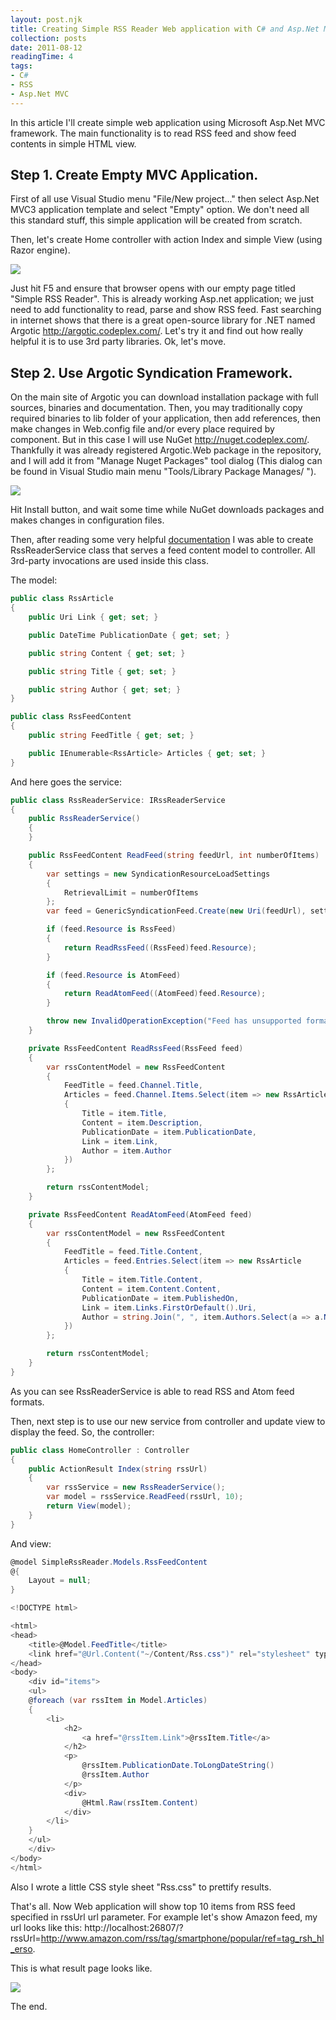 ```yaml
---
layout: post.njk
title: Creating Simple RSS Reader Web application with C# and Asp.Net MVC.
collection: posts
date: 2011-08-12
readingTime: 4
tags: 
- C#
- RSS
- Asp.Net MVC
---
```

In this article I'll create simple web application using Microsoft Asp.Net MVC framework. The main functionality is to read RSS feed and show feed contents in simple HTML view.<!--cut-->

## Step 1. Create Empty MVC Application.

First of all use Visual Studio menu "File/New project..." then select Asp.Net MVC3 application template and select "Empty" option. We don't need all this standard stuff, this simple application will be created from scratch.

Then, let's create Home controller with action Index and simple View (using Razor engine).

![](3_2.png)

Just hit F5 and ensure that browser opens with our empty page titled "Simple RSS Reader". This is already working Asp.net application; we just need to add functionality to read, parse and show RSS feed. Fast searching in internet shows that there is a great open-source library for .NET named Argotic http://argotic.codeplex.com/. Let's try it and find out how really helpful it is to use 3rd party libraries. Ok, let's move.

## Step 2. Use Argotic Syndication Framework.

On the main site of Argotic you can download installation package with full sources, binaries and documentation. Then, you may traditionally copy required binaries to lib folder of your application, then add references, then make changes in Web.config file and/or every place required by component. But in this case I will use NuGet http://nuget.codeplex.com/. Thankfully it was already registered Argotic.Web package in the repository, and I will add it from "Manage Nuget Packages" tool dialog (This dialog can be found in Visual Studio main menu "Tools/Library Package Manages/ ").

![](5_2.png)

Hit Install button, and wait some time while NuGet downloads packages and makes changes in configuration files.

Then, after reading some very helpful [documentation](http://argotic.codeplex.com/wikipage?title=Consuming%20an%20Atom%20feed%20or%20Atom%20entry%20document) I was able to create RssReaderService class that serves a feed content model to controller. All 3rd-party invocations are used inside this class.

The model:

``` csharp
public class RssArticle
{
	public Uri Link { get; set; }

	public DateTime PublicationDate { get; set; }

	public string Content { get; set; }

	public string Title { get; set; }

	public string Author { get; set; }
}

public class RssFeedContent
{
	public string FeedTitle { get; set; }

	public IEnumerable<RssArticle> Articles { get; set; }
}
```

And here goes the service:

``` csharp
public class RssReaderService: IRssReaderService
{
	public RssReaderService()
	{
	}

	public RssFeedContent ReadFeed(string feedUrl, int numberOfItems)
	{
		var settings = new SyndicationResourceLoadSettings
		{
			RetrievalLimit = numberOfItems
		};
		var feed = GenericSyndicationFeed.Create(new Uri(feedUrl), settings);

		if (feed.Resource is RssFeed)
		{
			return ReadRssFeed((RssFeed)feed.Resource);
		}

		if (feed.Resource is AtomFeed)
		{
			return ReadAtomFeed((AtomFeed)feed.Resource);
		}

		throw new InvalidOperationException("Feed has unsupported format");
	}

	private RssFeedContent ReadRssFeed(RssFeed feed)
	{
		var rssContentModel = new RssFeedContent
		{
			FeedTitle = feed.Channel.Title,
			Articles = feed.Channel.Items.Select(item => new RssArticle
			{
				Title = item.Title,
				Content = item.Description,
				PublicationDate = item.PublicationDate,
				Link = item.Link,
				Author = item.Author
			})
		};

		return rssContentModel;
	}

	private RssFeedContent ReadAtomFeed(AtomFeed feed)
	{
		var rssContentModel = new RssFeedContent
		{
			FeedTitle = feed.Title.Content,
			Articles = feed.Entries.Select(item => new RssArticle
			{
				Title = item.Title.Content,
				Content = item.Content.Content,
				PublicationDate = item.PublishedOn,
				Link = item.Links.FirstOrDefault().Uri,
				Author = string.Join(", ", item.Authors.Select(a => a.Name))
			})
		};

		return rssContentModel;
	}
}
```
	
As you can see RssReaderService is able to read RSS and Atom feed formats.

Then, next step is to use our new service from controller and update view to display the feed. So, the controller:
    
``` csharp
public class HomeController : Controller
{
	public ActionResult Index(string rssUrl)
	{
		var rssService = new RssReaderService();
		var model = rssService.ReadFeed(rssUrl, 10);
		return View(model);
	}
}
```

And view:
    
``` csharp
@model SimpleRssReader.Models.RssFeedContent
@{
	Layout = null;
}

<!DOCTYPE html>

<html>
<head>
	<title>@Model.FeedTitle</title>
	<link href="@Url.Content("~/Content/Rss.css")" rel="stylesheet" type="text/css" />
</head>
<body>
	<div id="items">
	<ul>
	@foreach (var rssItem in Model.Articles)
	{
		<li>
			<h2>
				<a href="@rssItem.Link">@rssItem.Title</a>
			</h2>
			<p>
				@rssItem.PublicationDate.ToLongDateString()
				@rssItem.Author
			</p>
			<div>
				@Html.Raw(rssItem.Content)
			</div>
		</li>
	}
	</ul>
	</div>
</body>
</html>
```
	
Also I wrote a little CSS style sheet "Rss.css" to prettify results.

That's all. Now Web application will show top 10 items from RSS feed specified in rssUrl url parameter. For example let's show Amazon feed, my url looks like this: http://localhost:26807/?rssUrl=http://www.amazon.com/rss/tag/smartphone/popular/ref=tag_rsh_hl_erso.

This is what result page looks like.

![](6_2.png)

The end.